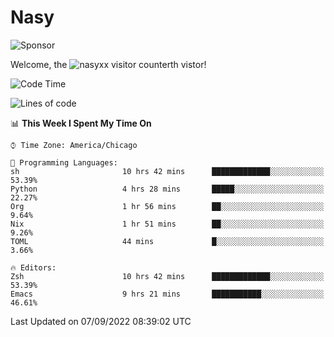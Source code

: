 # Nasy

<!--
<p align="center">
<img height="200" src="https://github-readme-stats.vercel.app/api?username=nasyxx&count_private=true&show_icons=true&theme=dracula&include_all_commits=true"/>
<img height="200" src="https://github-readme-stats.vercel.app/api/top-langs/?username=nasyxx&theme=dracula&hide=html,jupyter+notebook&count_private=true&show_icons=true"/>
</p>

  
----------------
-->

![Sponsor](https://img.shields.io/static/v1.svg?label=Sponsor&message=%E2%9D%A4&logo=GitHub&style=flat&color=pink)
 
Welcome, the ![nasyxx visitor counter](https://count.getloli.com/get/@nasyxx?theme=rule34)th vistor!
 
<!--START_SECTION:waka-->
![Code Time](http://img.shields.io/badge/Code%20Time-2%2C615%20hrs%205%20mins-blue)

![Lines of code](https://img.shields.io/badge/From%20Hello%20World%20I%27ve%20Written-5%20Million%20lines%20of%20code-blue)

📊 **This Week I Spent My Time On** 

```text
⌚︎ Time Zone: America/Chicago

💬 Programming Languages: 
sh                       10 hrs 42 mins      █████████████░░░░░░░░░░░░   53.39% 
Python                   4 hrs 28 mins       █████░░░░░░░░░░░░░░░░░░░░   22.27% 
Org                      1 hr 56 mins        ██░░░░░░░░░░░░░░░░░░░░░░░   9.64% 
Nix                      1 hr 51 mins        ██░░░░░░░░░░░░░░░░░░░░░░░   9.26% 
TOML                     44 mins             █░░░░░░░░░░░░░░░░░░░░░░░░   3.66%

🔥 Editors: 
Zsh                      10 hrs 42 mins      █████████████░░░░░░░░░░░░   53.39% 
Emacs                    9 hrs 21 mins       ███████████░░░░░░░░░░░░░░   46.61%

```


 Last Updated on 07/09/2022 08:39:02 UTC
<!--END_SECTION:waka-->

<!-- ![visitors](https://visitor-badge.laobi.icu/badge?page_id=nasyxx.nasyxx) -->

